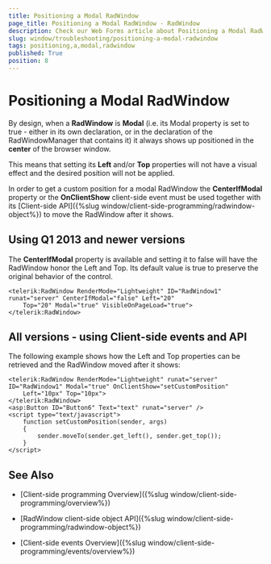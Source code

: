 ```yaml
---
title: Positioning a Modal RadWindow
page_title: Positioning a Modal RadWindow - RadWindow
description: Check our Web Forms article about Positioning a Modal RadWindow.
slug: window/troubleshooting/positioning-a-modal-radwindow
tags: positioning,a,modal,radwindow
published: True
position: 8
---
```


# Positioning a Modal RadWindow

By design, when a **RadWindow** is **Modal** (i.e. its Modal property is set to true - either in its own declaration, or in the declaration of the RadWindowManager that contains it) it always shows up positioned in the **center** of the browser window.

This means that setting its **Left** and/or **Top** properties will not have a visual effect and the desired position will not be applied.

In order to get a custom position for a modal RadWindow the **CenterIfModal** property or the **OnClientShow** client-side event must be used together with its [Client-side API]({%slug window/client-side-programming/radwindow-object%}) to move the RadWindow after it shows.

## Using Q1 2013 and newer versions

The **CenterIfModal** property is available and setting it to false will have the RadWindow honor the Left and Top. Its default value is true to preserve the original behavior of the control.

````ASP.NET
<telerik:RadWindow RenderMode="Lightweight" ID="RadWindow1" runat="server" CenterIfModal="false" Left="20"
	Top="20" Modal="true" VisibleOnPageLoad="true">
</telerik:RadWindow>
````

## All versions - using Client-side events and API

The following example shows how the Left and Top properties can be retrieved and the RadWindow moved after it shows:

````ASP.NET
<telerik:RadWindow RenderMode="Lightweight" runat="server" ID="RadWindow1" Modal="true" OnClientShow="setCustomPosition"
	Left="10px" Top="10px">
</telerik:RadWindow>
<asp:Button ID="Button6" Text="text" runat="server" />
<script type="text/javascript">
	function setCustomPosition(sender, args)
	{
		sender.moveTo(sender.get_left(), sender.get_top());
	}
</script>
````

## See Also

 * [Client-side programming Overview]({%slug window/client-side-programming/overview%})
 
 * [RadWindow client-side object API]({%slug window/client-side-programming/radwindow-object%})

 * [Client-side events Overview]({%slug window/client-side-programming/events/overview%})
 

